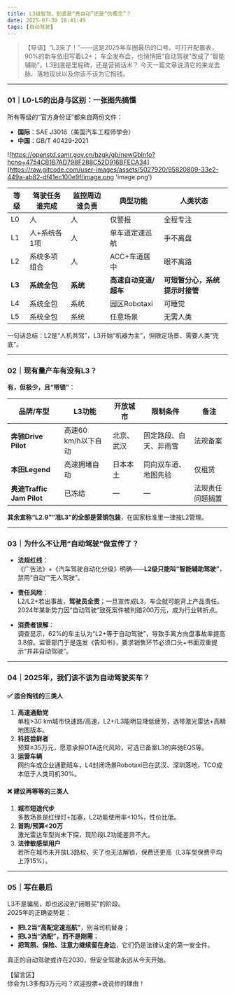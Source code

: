 ```yaml
---
title: L3级智驾，到底是“真自动”还是“伪概念”？
date: 2025-07-30 16:41:49
tags: [自动驾驶]
---
```




> 【导语】“L3来了！”——这是2025年车圈最热的口号。可打开配置表，90%的新车依旧写着L2+；
> 车企发布会，也悄悄把“自动驾驶”改成了“智能辅助”。L3到底是里程碑，还是营销话术？
> 今天一篇文章说清它的来龙去脉、落地现状以及你该不该为它掏钱。

---

### 01｜L0-L5的出身与区别：一张图先搞懂
所有等级的“官方身份证”都来自两份文件：
- **国际**：SAE J3016（美国汽车工程师学会）
- **中国**：GB/T 40429-2021

![https://openstd.samr.gov.cn/bzgk/gb/newGbInfo?hcno=4754CB1B7AD798F288C52D916BFECA34](https://raw.gitcode.com/user-images/assets/5027920/95820809-33e2-449a-ab82-df41ec100e9f/image.png 'image.png')

| 等级 | 驾驶任务谁完成 | 监控周边谁负责 | 典型功能 | 人类状态 |
|---|---|---|---|---|
| L0 | 人 | 人 | 仅警报 | 全程专注 |
| L1 | 人+系统各1项 | 人 | 单车道定速巡航 | 手不离盘 |
| L2 | 系统多项组合 | 人 | ACC+车道居中 | 眼不离路 |
| **L3** | **系统全包** | **系统** | **高速自动变道/超车** | **可短暂分心，系统提示时接管** |
| L4 | 系统全包 | 系统 | 园区Robotaxi | 可睡觉 |
| L5 | 系统全包 | 系统 | 任意场景 | 无需人类 |

一句话总结：L2是“人机共驾”，L3开始“机器为主”，但限定场景、需要人类“兜底”。

---

### 02｜现有量产车有没有L3？
**有，但极少，且“带锁”**：

| 品牌/车型 | L3功能 | 开放城市 | 限制条件 | 备注 |
|---|---|---|---|---|
| **奔驰Drive Pilot** | 高速60 km/h以下自动 | 北京、武汉 | 固定路段、白天、非雨雪 | 法规备案 |
| **本田Legend** | 高速拥堵自动 | 日本本土 | 同向双车道、地图先验 | 仅租赁 |
| **奥迪Traffic Jam Pilot** | 已冻结 | — | — | 法规责任问题搁置 |

**其余宣称“L2.9”“准L3”的全部是营销包装**，在国家标准里一律按L2管理。

---

### 03｜为什么不让用“自动驾驶”做宣传了？
- **法规红线**：  
  《广告法》+《汽车驾驶自动化分级》明确——**L2级只能叫“智能辅助驾驶”**，禁用“自动”“无人驾驶”。
  
- **责任风险**：  
  L2/L2+若出事故，**驾驶员全责**；一旦宣传成L3，车企就可能背上产品责任。2024年某新势力因“自动驾驶”致死案件被判赔200万元，成为行业转折点。

- **消费者误解**：  
  调查显示，62%的车主认为“L2+等于自动驾驶”，导致手离方向盘事故率提高3.8倍。监管部门于是连发《告知书》，要求销售环节必须口头+书面双重提示“并非自动驾驶”。

---

### 04｜2025年，我们该不该为自动驾驶买车？
#### ✅ 适合掏钱的三类人
1. **高速通勤党**  
   单程>30 km城市快速路/高速，L2+/L3能明显降低疲劳，选带激光雷达+高精地图版本。
2. **科技尝鲜者**  
   预算≥35万元，愿意承担OTA迭代风险，可选已备案L3的奔驰EQS等。
3. **运营车辆**  
   网约车或企业通勤班车，L4封闭场景Robotaxi已在武汉、深圳落地，TCO成本低于人类司机30%。

#### ❌ 建议再等等的三类人
1. **城市短途代步**  
   多数场景是红绿灯+加塞，L2功能使用率<10%，性价比低。
2. **首购/预算<20万**  
   激光雷达车型尚未下探，现阶段L2功能差异不大。
3. **法律敏感型用户**  
   若所在城市未开放L3路权，买了也无法解锁，保费还更高（L3车型保费平均上浮15%）。

---

### 05｜写在最后
L3不是骗局，却也远没到“闭眼买”的阶段。  
2025年的正确姿势是：  
- **把L2当“高配定速巡航”**，别当司机替身；  
- **把L3当“选配”，而不是刚需**；  
- **把驾照、保险、注意力继续留在身边**，它们仍是法律认定的第一安全件。

真正的自动驾驶或许在2030，但安全驾驶永远从今天开始。

【留言区】  
你会为L3多掏3万元吗？欢迎投票+说说你的理由！








